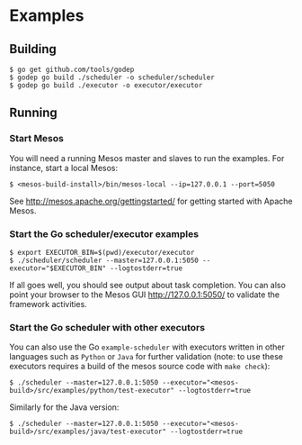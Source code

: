# Examples

## Building
```
$ go get github.com/tools/godep
$ godep go build ./scheduler -o scheduler/scheduler
$ godep go build ./executor -o executor/executor
```

## Running
### Start Mesos
You will need a running Mesos master and slaves to run the examples.   For instance, start a local Mesos: 
```
$ <mesos-build-install>/bin/mesos-local --ip=127.0.0.1 --port=5050
```
See http://mesos.apache.org/gettingstarted/ for getting started with Apache Mesos.

### Start the Go scheduler/executor examples
```
$ export EXECUTOR_BIN=$(pwd)/executor/executor
$ ./scheduler/scheduler --master=127.0.0.1:5050 --executor="$EXECUTOR_BIN" --logtostderr=true
```
If all goes well, you should see output about task completion.
You can also point your browser to the Mesos GUI http://127.0.0.1:5050/ to validate the framework activities.

### Start the Go scheduler with other executors
You can also use the Go `example-scheduler` with executors written in other languages such as  `Python` or `Java`  for further validation (note: to use these executors requires a build of the mesos source code with `make check`):
```
$ ./scheduler --master=127.0.0.1:5050 --executor="<mesos-build>/src/examples/python/test-executor" --logtostderr=true
```
Similarly for the Java version:
```
$ ./scheduler --master=127.0.0.1:5050 --executor="<mesos-build>/src/examples/java/test-executor" --logtostderr=true
```
